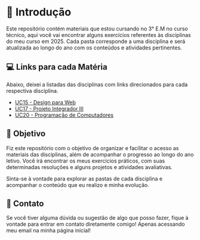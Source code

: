 # 📖 Introdução

Este repositório contém materiais que estou cursando no 3° E.M no curso técnico, aqui você vai encontrar alguns exercícios referentes às disciplinas do meu curso em 2025. Cada pasta corresponde a uma disciplina e será atualizada ao longo do ano com os conteúdos e atividades pertinentes.

## 💻 Links para cada Matéria

Abaixo, deixei a listadas das disciplinas com links direcionados para cada respectiva disciplina. 

- [UC15 - Design para Web](./repo-uc15)
- [UC17 - Projeto Integrador III](./repo-uc17)
- [UC20 - Programação de Computadores](./repo-uc20)

## 🧠 Objetivo

Fiz este repositório com o objetivo de organizar e facilitar o acesso as materiais das disciplinas, além de acompanhar o progresso ao longo do ano letivo. Você irá encontrar os meus exercícios práticos, com suas determinadas resoluções e alguns projetos e atividades avaliativas.

Sinta-se à vontade para explorar as pastas de cada disciplina e acompanhar o conteúdo que eu realizo e minha evolução.

## 📧 Contato

Se você tiver alguma dúvida ou sugestão de algo que posso fazer, fique à vontade para entrar em contato diretamente comigo! Apenas acessando meu email na minha página inicial!
